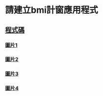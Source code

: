 # 請建立bmi計窗應用程式

## [程式碼](./bmi.py)

### [圖片1](./pics/螢幕擷取畫面%202024-06-06%20223843.png)
### [圖片2](./pics/螢幕擷取畫面%202024-06-06%20223915.png)
### [圖片3](./pics/螢幕擷取畫面%202024-06-06%20223955.png)
### [圖片4](./pics/螢幕擷取畫面%202024-06-06%20224029.png)